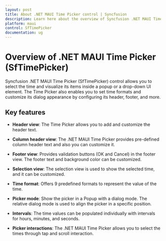 ```yaml
---
layout: post
title: About .NET MAUI Time Picker control | Syncfusion
description: Learn here about the overview of Syncfusion .NET MAUI Time Picker (SfTimePicker) control, its basic features, and time picker functionalities.
platform: maui
control: SfTimePicker
documentation: ug
---
```


# Overview of .NET MAUI Time Picker (SfTimePicker)

Syncfusion .NET MAUI Time Picker (SfTimePicker) control allows you to select the time and visualize its items inside a popup or a drop-down UI element. The Time Picker also enables you to set time formats and customize its dialog appearance by configuring its header, footer, and more.

## Key features

* **Header view**: The Time Picker allows you to add and customize the header text.

* **Column header view**: The .NET MAUI Time Picker provides pre-defined column header text and also you can customize it.

* **Footer view**: Provides validation buttons (OK and Cancel) in the footer view. The footer text and background color can be customized.

* **Selection view**: The selection view is used to show the selected time, and it can be customized.

* **Time format**: Offers 9 predefined formats to represent the value of the time.

* **Picker mode**: Show the picker in a Popup with a dialog mode. The relative dialog mode is used to align the picker in a specific position.

* **Intervals**: The time values can be populated individually with intervals for hours, minutes, and seconds.

* **Picker interactions**: The .NET MAUI Time Picker allows you to select the times through tap and scroll interaction.